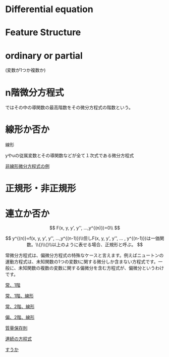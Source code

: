 # Differential equation

# Feature Structure

# ordinary or partial

(変数が1つか複数か)

# n階微分方程式

ではその中の導関数の最高階数をその微分方程式の階数という。

# 線形か否か

線形

yやuの従属変数とその導関数などが全て１次式である微分方程式

[非線形微分方程式の例](Differential%20equation%2000d8a175e00a44e6bbba809f6b747c2f/%E9%9D%9E%E7%B7%9A%E5%BD%A2%E5%BE%AE%E5%88%86%E6%96%B9%E7%A8%8B%E5%BC%8F%E3%81%AE%E4%BE%8B%2063480bd894714f1fbb970472e8b403f3.md)

# 正規形・非正規形

# 連立か否か

$$
F(x, y, y', y'', ...,y^{(n)})=0\\
$$

$$
y^{(n)}=f(x, y, y', y'', ...,y^{(n-1)})\\但しF(x, y, y', y'', ... , y^{(n-1)})は一価関数。\\{}\\{}\\以上のように表せる場合、正規形と呼ぶ。
$$

 

常微分方程式は、偏微分方程式の特殊なケースと言えます。例えばニュートンの運動方程式は、未知関数の1つの変数tに関する微分しか含まない方程式です。一般に、未知関数の複数の変数に関する偏微分を含む方程式が、偏微分というわけです。

[常、1階](Differential%20equation%2000d8a175e00a44e6bbba809f6b747c2f/%E5%B8%B8%E3%80%811%E9%9A%8E%20aea710b97cc0458586aa92477dba5753.md)

[常、1階、線形](Differential%20equation%2000d8a175e00a44e6bbba809f6b747c2f/%E5%B8%B8%E3%80%811%E9%9A%8E%E3%80%81%E7%B7%9A%E5%BD%A2%20c2f6f61db2094182b414241e06bb5d5c.md)

[常、2階、線形](Differential%20equation%2000d8a175e00a44e6bbba809f6b747c2f/%E5%B8%B8%E3%80%812%E9%9A%8E%E3%80%81%E7%B7%9A%E5%BD%A2%20c394ce5324df4c998abca66ed3e66ded.md)

[偏、2階、線形](Differential%20equation%2000d8a175e00a44e6bbba809f6b747c2f/%E5%81%8F%E3%80%812%E9%9A%8E%E3%80%81%E7%B7%9A%E5%BD%A2%2080e7bc776e0c4d249e5b769b51a91401.md)

[質量保存則](Differential%20equation%2000d8a175e00a44e6bbba809f6b747c2f/%E8%B3%AA%E9%87%8F%E4%BF%9D%E5%AD%98%E5%89%87%2093db2b1953eb4c8096fa00031fe5ef33.md)

[連続の方程式](Differential%20equation%2000d8a175e00a44e6bbba809f6b747c2f/%E9%80%A3%E7%B6%9A%E3%81%AE%E6%96%B9%E7%A8%8B%E5%BC%8F%2097551a408c3743afadd6484d46096df4.md)

[すうか](Differential%20equation%2000d8a175e00a44e6bbba809f6b747c2f/%E3%81%99%E3%81%86%E3%81%8B%20157bb333f24946469514acdc1b275899.md)